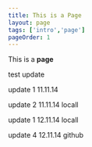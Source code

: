 ```yaml
---
title: This is a Page
layout: page
tags: ['intro','page']
pageOrder: 1
---
```

This is a **page**

test update

update 1 11.11.14

update 2 11.11.14 locall

update 1 12.11.14 locall

update 4 12.11.14 github
